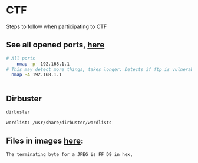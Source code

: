 # CTF
Steps to follow when participating to CTF

## See all opened ports, [here](https://hackertarget.com/nmap-cheatsheet-a-quick-reference-guide/)

```bash
# All ports
 	nmap -p- 192.168.1.1
# This may detect more things, takes longer: Detects if ftp is vulnerable
  nmap -A 192.168.1.1
 
```

## Dirbuster

```bash
dirbuster

wordlist: /usr/share/dirbuster/wordlists
```


## Files in images [here](http://ctfs.github.io/resources/topics/steganography/file-in-image/README.html):

```bash
The terminating byte for a JPEG is FF D9 in hex,
```

